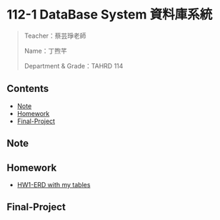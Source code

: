 # 112-1 DataBase System 資料庫系統
> Teacher：蔡芸琤老師
> 
> Name：丁煦芊
> 
> Department & Grade：TAHRD 114

## Contents
* [Note](#Note)
* [Homework](#Homework)
* [Final-Project](#Final-Project)

## Note

## Homework
* [HW1-ERD with my tables](https://youtu.be/L2LuY34XqNQ)

## Final-Project
